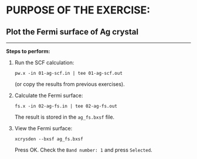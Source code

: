 # PURPOSE OF THE EXERCISE: 
## Plot the Fermi surface of Ag crystal
-------------------------------------------------------

**Steps to perform:**

1. Run the SCF calculation:

       pw.x -in 01-ag-scf.in | tee 01-ag-scf.out

   (or copy the results from previous exercises).


2. Calculate the Fermi surface:

       fs.x -in 02-ag-fs.in | tee 02-ag-fs.out

   The result is stored in the `ag_fs.bxsf` file.


3. View the Fermi surface:

       xcrysden --bxsf ag_fs.bxsf

   Press OK. Check the `Band number: 1` and press `Selected`.


